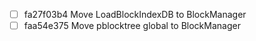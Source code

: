 - [ ] fa27f03b4 Move LoadBlockIndexDB to BlockManager
- [ ] faa54e375 Move pblocktree global to BlockManager